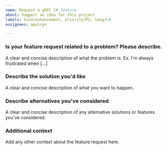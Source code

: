 ```yaml
---
name: Request a gRPC C# feature
about: Suggest an idea for this project
labels: kind/enhancement, priority/P2, lang/C#
assignees: apolcyn

---
```


<!--
PLEASE DO NOT POST A QUESTION HERE.
This form is for bug reports and feature requests ONLY!

For general questions and troubleshooting, please ask/look for answers at StackOverflow, with "grpc" tag: https://stackoverflow.com/questions/tagged/grpc

For questions that specifically need to be answered by gRPC team members, please ask/look for answers at grpc.io mailing list: https://groups.google.com/forum/#!forum/grpc-io

Issues specific to *grpc-java*, *grpc-go*, *grpc-node*, *grpc-dart*, *grpc-web* should be created in the repository they belong to (e.g. https://github.com/grpc/grpc-LANGUAGE/issues/new)
-->

### Is your feature request related to a problem? Please describe.
A clear and concise description of what the problem is. Ex. I'm always frustrated when [...]

### Describe the solution you'd like
A clear and concise description of what you want to happen.

### Describe alternatives you've considered
A clear and concise description of any alternative solutions or features you've considered.

### Additional context
Add any other context about the feature request here.
